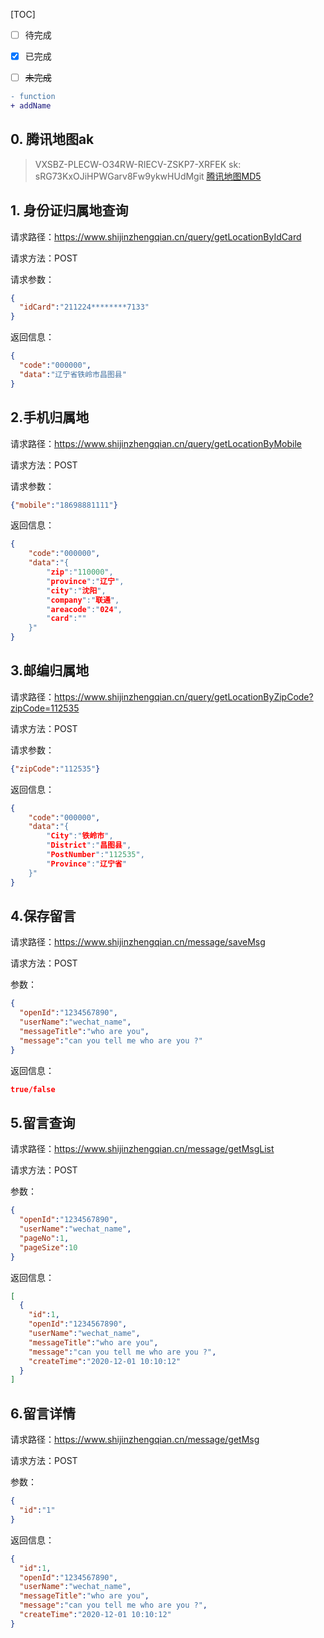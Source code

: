 
[TOC]

- [ ] 待完成
- [x] 已完成
- [ ] ~~未完成~~


```diff
- function
+ addName
```



## 0. 腾讯地图ak

> VXSBZ-PLECW-O34RW-RIECV-ZSKP7-XRFEK
> sk: sRG73KxOJiHPWGarv8Fw9ykwHUdMgit 
[腾讯地图MD5](https://lbs.qq.com/FAQ/server_faq.html#3)

## 1. 身份证归属地查询

请求路径：https://www.shijinzhengqian.cn/query/getLocationByIdCard

请求方法：POST

请求参数：
```json
{
  "idCard":"211224********7133"
}
```

返回信息：

```json
{
  "code":"000000",
  "data":"辽宁省铁岭市昌图县"
}
```
## 2.手机归属地

请求路径：https://www.shijinzhengqian.cn/query/getLocationByMobile

请求方法：POST

请求参数：
```json
{"mobile":"18698881111"}
```
返回信息：

```json	
{
    "code":"000000",
    "data":"{
        "zip":"110000",
        "province":"辽宁",
        "city":"沈阳",
        "company":"联通",
        "areacode":"024",
        "card":""
    }"
}
```
## 3.邮编归属地

请求路径：https://www.shijinzhengqian.cn/query/getLocationByZipCode?zipCode=112535

请求方法：POST

请求参数：
```json	
{"zipCode":"112535"}
```
返回信息：
```json	
{
    "code":"000000",
    "data":"{
        "City":"铁岭市",
        "District":"昌图县",
        "PostNumber":"112535",
        "Province":"辽宁省"
    }"
}
```


## 4.保存留言

请求路径：https://www.shijinzhengqian.cn/message/saveMsg

请求方法：POST

参数：

```json
{
  "openId":"1234567890",
  "userName":"wechat_name",
  "messageTitle":"who are you",
  "message":"can you tell me who are you ?"
}
```



返回信息：

```json
true/false
```

## 5.留言查询

请求路径：https://www.shijinzhengqian.cn/message/getMsgList

请求方法：POST

参数：

```json
{
  "openId":"1234567890",
  "userName":"wechat_name",
  "pageNo":1,
  "pageSize":10
}
```



返回信息：

```json
[
  {
    "id":1,
    "openId":"1234567890",
    "userName":"wechat_name",
    "messageTitle":"who are you",
    "message":"can you tell me who are you ?",
    "createTime":"2020-12-01 10:10:12"
  }
]
```

## 6.留言详情

请求路径：https://www.shijinzhengqian.cn/message/getMsg

请求方法：POST

参数：

```json
{
  "id":"1"
}
```



返回信息：

```json
{
  "id":1,
  "openId":"1234567890",
  "userName":"wechat_name",
  "messageTitle":"who are you",
  "message":"can you tell me who are you ?",
  "createTime":"2020-12-01 10:10:12"
}
```


